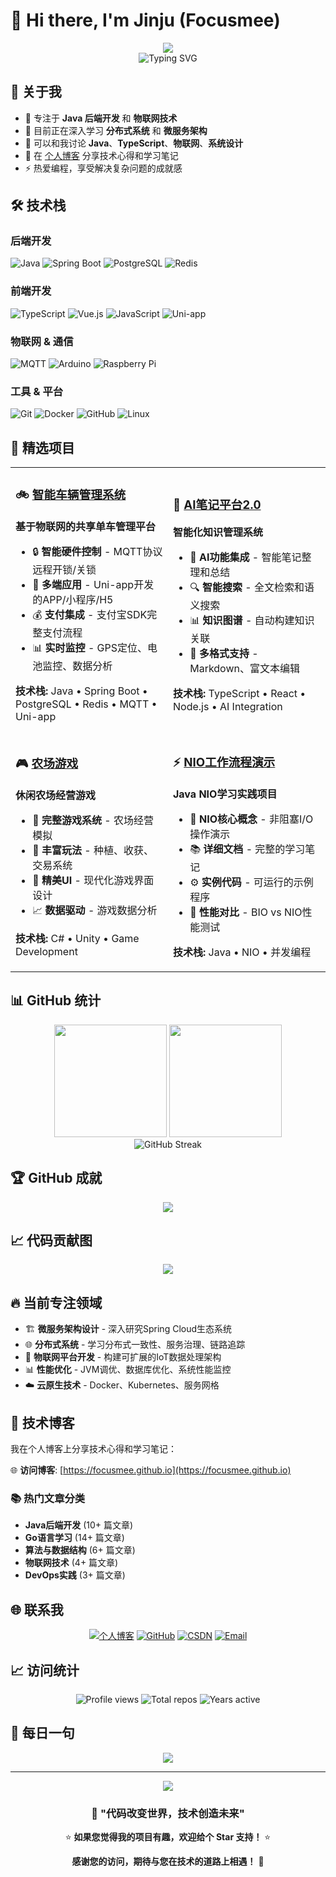 # 👋 Hi there, I'm Jinju (Focusmee)

<div align="center">
  <img src="https://capsule-render.vercel.app/api?type=waving&color=gradient&text=Hello%20World!&height=100&section=header&fontSize=40"/>
</div>

<div align="center">
  <picture>
    <source media="(prefers-color-scheme: dark)" srcset="https://readme-typing-svg.herokuapp.com?font=Fira+Code&size=28&duration=3000&pause=1000&color=00F5FF&background=00000000&center=true&vCenter=true&multiline=true&width=600&height=80&lines=👨‍💻+全栈开发工程师;🚀+Java+后端专家;🔗+物联网开发者;📚+技术博客作者">
    <img src="https://readme-typing-svg.herokuapp.com?font=Fira+Code&size=28&duration=3000&pause=1000&color=36BCF7&background=00000000&center=true&vCenter=true&multiline=true&width=600&height=80&lines=👨‍💻+全栈开发工程师;🚀+Java+后端专家;🔗+物联网开发者;📚+技术博客作者" alt="Typing SVG" />
  </picture>
</div>

## 🚀 关于我

- 🔭 专注于 **Java 后端开发** 和 **物联网技术**
- 🌱 目前正在深入学习 **分布式系统** 和 **微服务架构**  
- 💬 可以和我讨论 **Java**、**TypeScript**、**物联网**、**系统设计**
- 📝 在 [个人博客](https://focusmee.github.io) 分享技术心得和学习笔记
- ⚡ 热爱编程，享受解决复杂问题的成就感

## 🛠️ 技术栈

### 后端开发
![Java](https://img.shields.io/badge/Java-ED8B00?style=for-the-badge&logo=openjdk&logoColor=white)
![Spring Boot](https://img.shields.io/badge/Spring_Boot-6DB33F?style=for-the-badge&logo=spring-boot&logoColor=white)
![PostgreSQL](https://img.shields.io/badge/PostgreSQL-316192?style=for-the-badge&logo=postgresql&logoColor=white)
![Redis](https://img.shields.io/badge/Redis-DC382D?style=for-the-badge&logo=redis&logoColor=white)

### 前端开发
![TypeScript](https://img.shields.io/badge/TypeScript-007ACC?style=for-the-badge&logo=typescript&logoColor=white)
![Vue.js](https://img.shields.io/badge/Vue.js-35495E?style=for-the-badge&logo=vuedotjs&logoColor=4FC08D)
![JavaScript](https://img.shields.io/badge/JavaScript-323330?style=for-the-badge&logo=javascript&logoColor=F7DF1E)
![Uni-app](https://img.shields.io/badge/Uni--app-2B2B2B?style=for-the-badge&logo=dcloud&logoColor=white)

### 物联网 & 通信
![MQTT](https://img.shields.io/badge/MQTT-660066?style=for-the-badge&logo=eclipse-mosquitto&logoColor=white)
![Arduino](https://img.shields.io/badge/Arduino-00979D?style=for-the-badge&logo=Arduino&logoColor=white)
![Raspberry Pi](https://img.shields.io/badge/Raspberry%20Pi-A22846?style=for-the-badge&logo=Raspberry%20Pi&logoColor=white)

### 工具 & 平台
![Git](https://img.shields.io/badge/Git-F05032?style=for-the-badge&logo=git&logoColor=white)
![Docker](https://img.shields.io/badge/Docker-2496ED?style=for-the-badge&logo=docker&logoColor=white)
![GitHub](https://img.shields.io/badge/GitHub-100000?style=for-the-badge&logo=github&logoColor=white)
![Linux](https://img.shields.io/badge/Linux-FCC624?style=for-the-badge&logo=linux&logoColor=black)

## 🌟 精选项目

<table>
<tr>
<td width="50%">

### 🚲 [智能车辆管理系统](https://github.com/Focusmee/iot-vehicle-management)
**基于物联网的共享单车管理平台**

- 🔒 **智能硬件控制** - MQTT协议远程开锁/关锁
- 📱 **多端应用** - Uni-app开发的APP/小程序/H5
- 💰 **支付集成** - 支付宝SDK完整支付流程
- 📊 **实时监控** - GPS定位、电池监控、数据分析

**技术栈:** Java • Spring Boot • PostgreSQL • Redis • MQTT • Uni-app

</td>
<td width="50%">

### 🤖 [AI笔记平台2.0](https://github.com/Focusmee/ai-notes-platform2.0)
**智能化知识管理系统**

- 🧠 **AI功能集成** - 智能笔记整理和总结
- 🔍 **智能搜索** - 全文检索和语义搜索
- 📊 **知识图谱** - 自动构建知识关联
- 📝 **多格式支持** - Markdown、富文本编辑

**技术栈:** TypeScript • React • Node.js • AI Integration

</td>
</tr>
<tr>
<td width="50%">

### 🎮 [农场游戏](https://github.com/Focusmee/Farming-Game)
**休闲农场经营游戏**

- 🌾 **完整游戏系统** - 农场经营模拟
- 🎯 **丰富玩法** - 种植、收获、交易系统
- 🎨 **精美UI** - 现代化游戏界面设计
- 📈 **数据驱动** - 游戏数据分析

**技术栈:** C# • Unity • Game Development

</td>
<td width="50%">

### ⚡ [NIO工作流程演示](https://github.com/Focusmee/mini-nio-main)
**Java NIO学习实践项目**

- 🔄 **NIO核心概念** - 非阻塞I/O操作演示
- 📚 **详细文档** - 完整的学习笔记
- ⚙️ **实例代码** - 可运行的示例程序
- 🧪 **性能对比** - BIO vs NIO性能测试

**技术栈:** Java • NIO • 并发编程

</td>
</tr>
</table>

## 📊 GitHub 统计

<div align="center">
  <img height="180em" src="https://github-readme-stats.vercel.app/api?username=Focusmee&show_icons=true&theme=radical&include_all_commits=true&count_private=true"/>
  <img height="180em" src="https://github-readme-stats.vercel.app/api/top-langs/?username=Focusmee&layout=compact&langs_count=8&theme=radical"/>
</div>

<div align="center">
  <img src="https://github-readme-streak-stats.herokuapp.com/?user=Focusmee&theme=radical" alt="GitHub Streak" />
</div>

## 🏆 GitHub 成就

<div align="center">
  <img src="https://github-profile-trophy.vercel.app/?username=Focusmee&theme=radical&no-frame=false&no-bg=true&margin-w=4" />
</div>

## 📈 代码贡献图

<div align="center">
  <img src="https://github-readme-activity-graph.vercel.app/graph?username=Focusmee&theme=react-dark&hide_border=true" />
</div>

## 🔥 当前专注领域

- 🏗️ **微服务架构设计** - 深入研究Spring Cloud生态系统
- 🌐 **分布式系统** - 学习分布式一致性、服务治理、链路追踪
- 🤖 **物联网平台开发** - 构建可扩展的IoT数据处理架构
- 📊 **性能优化** - JVM调优、数据库优化、系统性能监控
- ☁️ **云原生技术** - Docker、Kubernetes、服务网格

## 📝 技术博客

我在个人博客上分享技术心得和学习笔记：

🌐 **访问博客**: [https://focusmee.github.io](https://focusmee.github.io)

### 📚 热门文章分类
- **Java后端开发** (10+ 篇文章)
- **Go语言学习** (14+ 篇文章) 
- **算法与数据结构** (6+ 篇文章)
- **物联网技术** (4+ 篇文章)
- **DevOps实践** (3+ 篇文章)

## 🌐 联系我

<div align="center">

[![个人博客](https://img.shields.io/badge/个人博客-FF5722?style=for-the-badge&logo=blogger&logoColor=white)](https://focusmee.github.io)
[![GitHub](https://img.shields.io/badge/GitHub-100000?style=for-the-badge&logo=github&logoColor=white)](https://github.com/Focusmee)
[![CSDN](https://img.shields.io/badge/CSDN-FC5531?style=for-the-badge&logo=c&logoColor=white)](https://blog.csdn.net/focusmee)
[![Email](https://img.shields.io/badge/邮箱-D14836?style=for-the-badge&logo=gmail&logoColor=white)](mailto:2105735259@qq.com)

</div>

## 📈 访问统计

<div align="center">
  <img src="https://komarev.com/ghpvc/?username=Focusmee&style=flat-square&color=blue" alt="Profile views" />
  <img src="https://badges.pufler.dev/repos/Focusmee?color=blue" alt="Total repos" />
  <img src="https://badges.pufler.dev/years/Focusmee?color=blue" alt="Years active" />
</div>

## 💭 每日一句

<div align="center">
  <img src="https://quotes-github-readme.vercel.app/api?type=horizontal&theme=radical" />
</div>

---

<div align="center">
  <img src="https://capsule-render.vercel.app/api?type=waving&color=gradient&height=60&section=footer"/>
</div>

<div align="center">

### 🎯 "代码改变世界，技术创造未来"

⭐️ **如果您觉得我的项目有趣，欢迎给个 Star 支持！** ⭐️

**感谢您的访问，期待与您在技术的道路上相遇！** 🚀

</div>